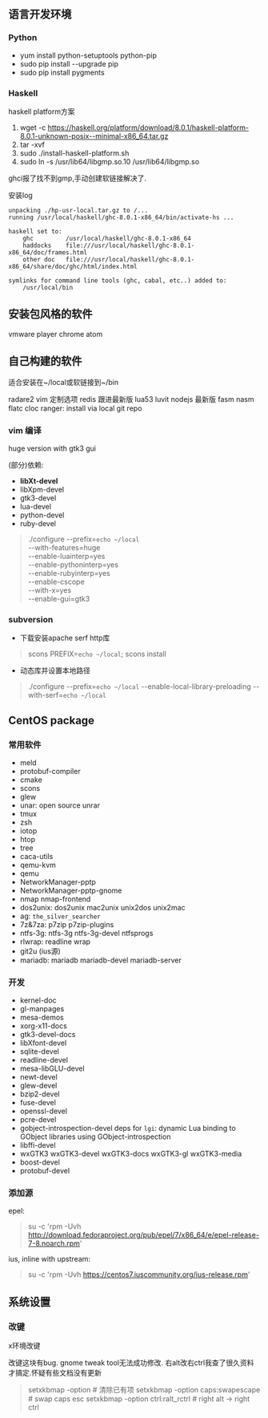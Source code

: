 ## 语言开发环境

### Python

* yum install python-setuptools python-pip
* sudo pip install --upgrade pip
* sudo pip install pygments


### Haskell

haskell platform方案

1. wget -c https://haskell.org/platform/download/8.0.1/haskell-platform-8.0.1-unknown-posix--minimal-x86_64.tar.gz
2. tar -xvf
3. sudo ./install-haskell-platform.sh
4. sudo ln -s /usr/lib64/libgmp.so.10 /usr/lib64/libgmp.so

ghci报了找不到gmp,手动创建软链接解决了.

安装log

```
unpacking ./hp-usr-local.tar.gz to /...
running /usr/local/haskell/ghc-8.0.1-x86_64/bin/activate-hs ...

haskell set to:
    ghc         /usr/local/haskell/ghc-8.0.1-x86_64
    haddocks    file:///usr/local/haskell/ghc-8.0.1-x86_64/doc/frames.html
    other doc   file:///usr/local/haskell/ghc-8.0.1-x86_64/share/doc/ghc/html/index.html

symlinks for command line tools (ghc, cabal, etc..) added to:
    /usr/local/bin
```


## 安装包风格的软件

vmware player
chrome
atom

## 自己构建的软件

适合安装在~/local或软链接到~/bin

radare2
vim 定制选项
redis 跟进最新版
lua53
luvit
nodejs 最新版
fasm
nasm
flatc
cloc
ranger: install via local git repo

### vim 编译

huge version with gtk3 gui

(部分)依赖:

* **libXt-devel**
* libXpm-devel
* gtk3-devel
* lua-devel
* python-devel
* ruby-devel

> ./configure --prefix=`echo ~/local` \
>   --with-features=huge \
>   --enable-luainterp=yes \
>   --enable-pythoninterp=yes \
>   --enable-rubyinterp=yes \
>   --enable-cscope \
>   --with-x=yes \
>   --enable-gui=gtk3

### subversion

* 下载安装apache serf http库

> scons PREFIX=`echo ~/local`; scons install

* 动态库并设置本地路径

> ./configure --prefix=`echo ~/local` --enable-local-library-preloading --with-serf=`echo ~/local`


## CentOS package

### 常用软件

* meld
* protobuf-compiler
* cmake
* scons
* glew
* unar: open source unrar
* tmux
* zsh
* iotop
* htop
* tree
* caca-utils
* qemu-kvm
* qemu
* NetworkManager-pptp
* NetworkManager-pptp-gnome
* nmap nmap-frontend
* dos2unix: dos2unix mac2unix unix2dos unix2mac
* ag: `the_silver_searcher`
* 7z&7za: p7zip p7zip-plugins
* ntfs-3g: ntfs-3g ntfs-3g-devel ntfsprogs
* rlwrap: readline wrap
* git2u (ius源)
* mariadb: mariadb mariadb-devel mariadb-server

### 开发

* kernel-doc
* gl-manpages
* mesa-demos
* xorg-x11-docs
* gtk3-devel-docs
* libXfont-devel
* sqlite-devel
* readline-devel
* mesa-libGLU-devel
* newt-devel
* glew-devel
* bzip2-devel
* fuse-devel
* openssl-devel
* pcre-devel
* gobject-introspection-devel
  deps for `lgi`: dynamic Lua binding to GObject libraries using
  GObject-introspection
* libffi-devel
* wxGTK3 wxGTK3-devel wxGTK3-docs wxGTK3-gl wxGTK3-media
* boost-devel
* protobuf-devel


### 添加源

epel:

> su -c 'rpm -Uvh http://download.fedoraproject.org/pub/epel/7/x86_64/e/epel-release-7-8.noarch.rpm'

ius, inline with upstream:
> su -c 'rpm -Uvh https://centos7.iuscommunity.org/ius-release.rpm'

## 系统设置

### 改键

x环境改键

改键这块有bug. gnome tweak tool无法成功修改.
右alt改右ctrl我查了很久资料才搞定.怀疑有些文档没有更新

> setxkbmap -option # 清除已有项
> setxkbmap -option caps:swapescape # swap caps esc
> setxkbmap -option ctrl:ralt_rctrl # right alt -> right ctrl

